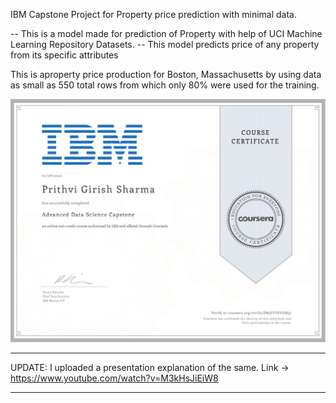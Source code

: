 IBM Capstone Project for Property price prediction with minimal data.

-- This is a model made for prediction of Property with help of UCI Machine Learning Repository Datasets. 
-- This model predicts price of any property from its specific attributes

This is aproperty price production for Boston, Massachusetts by using data as small as 
550 total rows from which only 80% were used for the training.

<img src ="https://raw.githubusercontent.com/prithvi-sharma/IBM-Capstone-Project/master/Capstone%20Project%20Certificate.jpg">

_______________________________________________________________________________________________________________
UPDATE: I uploaded a presentation explanation of the same. Link -> https://www.youtube.com/watch?v=M3kHsJiEiW8
_______________________________________________________________________________________________________________

